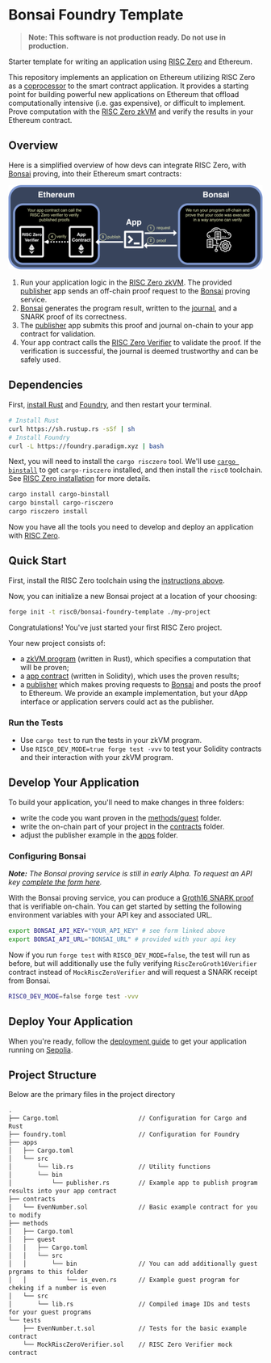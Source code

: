 # Bonsai Foundry Template

> **Note: This software is not production ready. Do not use in production.**

Starter template for writing an application using [RISC Zero] and Ethereum.

This repository implements an application on Ethereum utilizing RISC Zero as a [coprocessor] to the smart contract application.
It provides a starting point for building powerful new applications on Ethereum that offload computationally intensive (i.e. gas expensive), or difficult to implement.
Prove computation with the [RISC Zero zkVM] and verify the results in your Ethereum contract.

## Overview

Here is a simplified overview of how devs can integrate RISC Zero, with [Bonsai] proving, into their Ethereum smart contracts:

![Bonsai Foundry Template Diagram](images/bonsai-foundry-template.png)

1. Run your application logic in the [RISC Zero zkVM]. The provided [publisher] app sends an off-chain proof request to the [Bonsai] proving service.
2. [Bonsai] generates the program result, written to the [journal], and a SNARK proof of its correctness.
3. The [publisher] app submits this proof and journal on-chain to your app contract for validation.
4. Your app contract calls the [RISC Zero Verifier] to validate the proof. If the verification is successful, the journal is deemed trustworthy and can be safely used.

## Dependencies

First, [install Rust] and [Foundry], and then restart your terminal.

```sh
# Install Rust
curl https://sh.rustup.rs -sSf | sh
# Install Foundry
curl -L https://foundry.paradigm.xyz | bash
```

Next, you will need to install the `cargo risczero` tool.
We'll use [`cargo binstall`][cargo-binstall] to get `cargo-risczero` installed, and then install the `risc0` toolchain.
See [RISC Zero installation] for more details.

```sh
cargo install cargo-binstall
cargo binstall cargo-risczero
cargo risczero install
```

Now you have all the tools you need to develop and deploy an application with [RISC Zero].

## Quick Start

First, install the RISC Zero toolchain using the [instructions above](#dependencies).

Now, you can initialize a new Bonsai project at a location of your choosing:

```sh
forge init -t risc0/bonsai-foundry-template ./my-project
```

Congratulations! You've just started your first RISC Zero project.

Your new project consists of:

- a [zkVM program] (written in Rust), which specifies a computation that will be proven;
- a [app contract] (written in Solidity), which uses the proven results;
- a [publisher] which makes proving requests to [Bonsai] and posts the proof to Ethereum.
  We provide an example implementation, but your dApp interface or application servers could act as the publisher.

### Run the Tests

- Use `cargo test` to run the tests in your zkVM program.
- Use `RISC0_DEV_MODE=true forge test -vvv` to test your Solidity contracts and their interaction with your zkVM program.

## Develop Your Application

To build your application, you'll need to make changes in three folders:

- write the code you want proven in the [methods/guest](./methods/guest/) folder.
- write the on-chain part of your project in the [contracts](./contracts/) folder.
- adjust the publisher example in the [apps](./apps/) folder.

### Configuring Bonsai

***Note:*** *The Bonsai proving service is still in early Alpha. To request an API key [complete the form here](https://bonsai.xyz/apply).*

With the Bonsai proving service, you can produce a [Groth16 SNARK proof] that is verifiable on-chain.
You can get started by setting the following environment variables with your API key and associated URL.

```bash
export BONSAI_API_KEY="YOUR_API_KEY" # see form linked above
export BONSAI_API_URL="BONSAI_URL" # provided with your api key
```

<!-- DO NOT MERGE: Is this true? -->
Now if you run `forge test` with `RISC0_DEV_MODE=false`, the test will run as before, but will additionally use the fully verifying `RiscZeroGroth16Verifier` contract instead of `MockRiscZeroVerifier` and will request a SNARK receipt from Bonsai.

```bash
RISC0_DEV_MODE=false forge test -vvv
```

## Deploy Your Application

When you're ready, follow the [deployment guide] to get your application running on [Sepolia].

## Project Structure

Below are the primary files in the project directory

```text
.
├── Cargo.toml                      // Configuration for Cargo and Rust
├── foundry.toml                    // Configuration for Foundry
├── apps
│   ├── Cargo.toml
│   └── src
│       └── lib.rs                  // Utility functions
│       └── bin                     
│           └── publisher.rs        // Example app to publish program results into your app contract 
├── contracts
│   └── EvenNumber.sol              // Basic example contract for you to modify
├── methods
│   ├── Cargo.toml
│   ├── guest
│   │   ├── Cargo.toml
│   │   └── src
│   │       └── bin                 // You can add additionally guest prgrams to this folder
│   │           └── is_even.rs      // Example guest program for cheking if a number is even
│   └── src
│       └── lib.rs                  // Compiled image IDs and tests for your guest programs
└── tests
    ├── EvenNumber.t.sol            // Tests for the basic example contract
    └── MockRiscZeroVerifier.sol    // RISC Zero Verifier mock contract
```

[RISC Zero]: https://www.risczero.com/
[Bonsai]: https://dev.bonsai.xyz/
[coprocessor]: https://twitter.com/RiscZero/status/1677316664772132864
[RISC Zero zkVM]: https://dev.risczero.com/zkvm
[journal]: https://dev.risczero.com/terminology#journal
[RISC Zero Verifier]: https://github.com/risc0/risc0/blob/release-0.20/bonsai/ethereum/contracts/IRiscZeroVerifier.sol
[install Rust]: https://doc.rust-lang.org/cargo/getting-started/installation.html
[Foundry]: https://getfoundry.sh/
[cargo-binstall]: https://github.com/cargo-bins/cargo-binstall#cargo-binaryinstall
[zkVM program]: ./methods/guest/
[app contract]: ./contracts/
[Groth16 SNARK proof]: https://www.risczero.com/news/on-chain-verification
[deployment guide]: /deployment-guide.md
[Sepolia]: https://www.alchemy.com/overviews/sepolia-testnet
[RISC Zero installation]: https://dev.risczero.com/api/zkvm/install
[publisher]: ./apps/README.md

